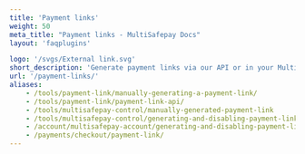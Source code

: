 ```yaml
---
title: 'Payment links'
weight: 50
meta_title: "Payment links - MultiSafepay Docs"
layout: 'faqplugins'

logo: '/svgs/External link.svg'
short_description: 'Generate payment links via our API or in your MultiSafepay account.'
url: '/payment-links/'
aliases:
    - /tools/payment-link/manually-generating-a-payment-link/
    - /tools/payment-link/payment-link-api/
    - /tools/multisafepay-control/manually-generated-payment-link
    - /tools/multisafepay-control/generating-and-disabling-payment-links
    - /account/multisafepay-account/generating-and-disabling-payment-links/
    - /payments/checkout/payment-link/
---
```





